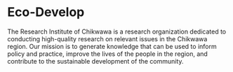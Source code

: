 # Eco-Develop
The Research Institute of Chikwawa is a research organization dedicated to conducting high-quality research on relevant issues in the Chikwawa region. Our mission is to generate knowledge that can be used to inform policy and practice, improve the lives of the people in the region, and contribute to the sustainable development of the community. 
